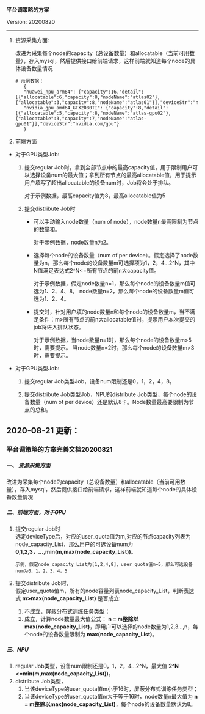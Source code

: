**平台调策略的方案**

Version: 20200820

---

1.	资源采集方面:

    改进为采集每个node的capacity（总设备数量）和allocatable（当前可用数量），存入mysql，然后提供接口给前端请求，这样前端就知道每个node的具体设备数量情况

     ```
    # 示例数据：
        {
        "huawei_npu_arm64": {"capacity":16,"detail":[{"allocatable":6,"capacity":8,"nodeName":"atlas02"},{"allocatable":3,"capacity":8,"nodeName":"atlas01"}],"deviceStr":"npu.huawei.com/NPU"},
        "nvidia_gpu_amd64_GTX2080TI": {"capacity":8,"detail":[{"allocatable":5,"capacity":8,"nodeName":"atlas-gpu02"},{"allocatable":3,"capacity":7,"nodeName":"atlas-gpu01"}],"deviceStr":"nvidia.com/gpu"}
        }
     ```

2.	前端方面

* 对于GPU类型Job: 

    1. 提交regular Job时，拿到全部节点中的最高capacity值，用于限制用户可以选择设备num的最大值；拿到所有节点的最高allocatable值，用于提示用户填写了超出allocatable的设备num时，Job将会处于排队。

        对于示例数据，最高capacity值为8，最高allocatable值为5

    2. 提交distribute Job时

        + 可以手动输入node数量（num of node），node数量n最高限制为节点的数量和。

            对于示例数据，node数量n为2。

        + 选择每个node的设备数量（num of per device）。假定选择了node数量为n，那么每个node的设备数量m可选择项为1，2，4…2^N，其中N值满足表达式2^N<=所有节点的前n大capacity值。

            对于示例数据，假定node数量n=1，那么每个node的设备数量m值可选为1、2、4、8。
            node数量n=2，那么每个node的设备数量m值可选为1、2、4。

        + 提交时，针对用户填的node数量n和每个node的设备数量m，当不满足条件：m>所有节点的前n大allocatable值时，提示用户本次提交的job将进入排队状态。

            对于示例数据，当node数量n=1时，那么每个node的设备数量m>5时，需要提示。
            当node数量n=2时，那么每个node的设备数量m>3时，需要提示。

* 对于GPU类型Job: 

    1. 提交regular Job类型Job，设备num限制还是0，1，2，4，8。

    2. 提交distribute Job类型Job，NPU的distribute Job类型，每个node的设备数量（num of per device）还是默认8卡。Node数量最高要限制为节点的总和。

2020-08-21 更新：
---
### 平台调策略的方案完善文档20200821

##### 一、 资源采集方面
  改进为采集每个node的capacity（总设备数量）和allocatable（当前可用数量），存入mysql，然后提供接口给前端请求，这样前端就知道每个node的具体设备数量情况            
  
    
##### 二、前端方面，对于GPU  
1. 提交regular Job时  
    选定deviceType后，对应的user_quota值为m,对应的节点capacity列表为node_capacity_List，那么用户的可选设备num为 __0,1,2,3，...,min(m,max(node_capacity_List))__。
    ```
    示例，假定node_capacity_List为[1,2,4,8]，user_quota值m=5，那么可选设备num为0，1，2，3，4，5
    ```

2. 提交distribute Job时，   
    假定user_quota值m，所有的node容量列表node_capacity_List，判断表达式  __m>max(node_capacity_List)__  是否成立:
    1. 不成立，屏蔽分布式训练任务类型；
    2. 成立，计算node数量最大值公式：  __n = m整除以max(node_capacity_List)__，即用户可以选择的node数量为1,2,3...,n，每个node的设备数量限制为 __max(node_capacity_List)__。
    
    
##### 三、NPU
1. regular Job类型，设备num限制还是0，1，2，4…2^N，最大值 __2^N <=min(m,max(node_capacity_List))__。
2. distribute Job类型，  
    1. 当该deviceType的user_quota值m小于16时，屏蔽分布式训练任务类型；
    2. 当该deviceType的user_quota值m大于等于16时，node数量n最大值为  __n = m整除以max(node_capacity_List)__，每个node的设备数量默认为8。
    